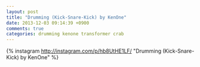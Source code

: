 ```yaml
---
layout: post
title: "Drumming (Kick-Snare-Kick) by KenOne"
date: 2013-12-03 09:14:39 +0900
comments: true
categories: drumming kenone transformer crab
---
```


{% instagram http://instagram.com/p/hb8UtHE1LF/ "Drumming (Kick-Snare-Kick) by KenOne" %}
